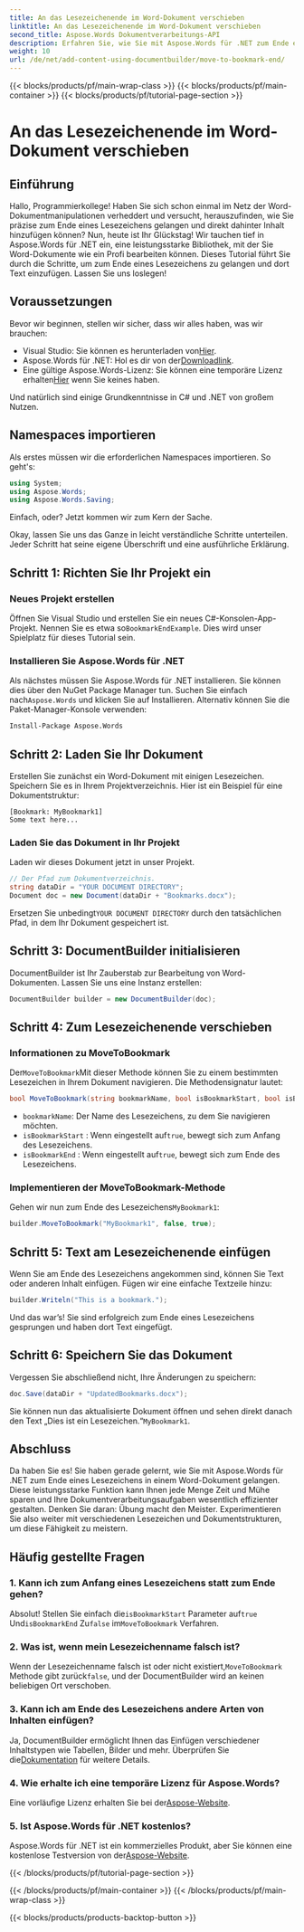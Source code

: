 ```yaml
---
title: An das Lesezeichenende im Word-Dokument verschieben
linktitle: An das Lesezeichenende im Word-Dokument verschieben
second_title: Aspose.Words Dokumentverarbeitungs-API
description: Erfahren Sie, wie Sie mit Aspose.Words für .NET zum Ende eines Lesezeichens in einem Word-Dokument wechseln. Folgen Sie unserer detaillierten Schritt-für-Schritt-Anleitung zur präzisen Dokumentbearbeitung.
weight: 10
url: /de/net/add-content-using-documentbuilder/move-to-bookmark-end/
---
```


{{< blocks/products/pf/main-wrap-class >}}
{{< blocks/products/pf/main-container >}}
{{< blocks/products/pf/tutorial-page-section >}}

# An das Lesezeichenende im Word-Dokument verschieben

## Einführung

Hallo, Programmierkollege! Haben Sie sich schon einmal im Netz der Word-Dokumentmanipulationen verheddert und versucht, herauszufinden, wie Sie präzise zum Ende eines Lesezeichens gelangen und direkt dahinter Inhalt hinzufügen können? Nun, heute ist Ihr Glückstag! Wir tauchen tief in Aspose.Words für .NET ein, eine leistungsstarke Bibliothek, mit der Sie Word-Dokumente wie ein Profi bearbeiten können. Dieses Tutorial führt Sie durch die Schritte, um zum Ende eines Lesezeichens zu gelangen und dort Text einzufügen. Lassen Sie uns loslegen!

## Voraussetzungen

Bevor wir beginnen, stellen wir sicher, dass wir alles haben, was wir brauchen:

-  Visual Studio: Sie können es herunterladen von[Hier](https://visualstudio.microsoft.com/).
-  Aspose.Words für .NET: Hol es dir von der[Downloadlink](https://releases.aspose.com/words/net/).
-  Eine gültige Aspose.Words-Lizenz: Sie können eine temporäre Lizenz erhalten[Hier](https://purchase.aspose.com/temporary-license/) wenn Sie keines haben.

Und natürlich sind einige Grundkenntnisse in C# und .NET von großem Nutzen.

## Namespaces importieren

Als erstes müssen wir die erforderlichen Namespaces importieren. So geht's:

```csharp
using System;
using Aspose.Words;
using Aspose.Words.Saving;
```

Einfach, oder? Jetzt kommen wir zum Kern der Sache.

Okay, lassen Sie uns das Ganze in leicht verständliche Schritte unterteilen. Jeder Schritt hat seine eigene Überschrift und eine ausführliche Erklärung.

## Schritt 1: Richten Sie Ihr Projekt ein

### Neues Projekt erstellen

 Öffnen Sie Visual Studio und erstellen Sie ein neues C#-Konsolen-App-Projekt. Nennen Sie es etwa so`BookmarkEndExample`. Dies wird unser Spielplatz für dieses Tutorial sein.

### Installieren Sie Aspose.Words für .NET

 Als nächstes müssen Sie Aspose.Words für .NET installieren. Sie können dies über den NuGet Package Manager tun. Suchen Sie einfach nach`Aspose.Words` und klicken Sie auf Installieren. Alternativ können Sie die Paket-Manager-Konsole verwenden:

```bash
Install-Package Aspose.Words
```

## Schritt 2: Laden Sie Ihr Dokument

Erstellen Sie zunächst ein Word-Dokument mit einigen Lesezeichen. Speichern Sie es in Ihrem Projektverzeichnis. Hier ist ein Beispiel für eine Dokumentstruktur:

```plaintext
[Bookmark: MyBookmark1]
Some text here...
```

### Laden Sie das Dokument in Ihr Projekt

Laden wir dieses Dokument jetzt in unser Projekt.

```csharp
// Der Pfad zum Dokumentverzeichnis.
string dataDir = "YOUR DOCUMENT DIRECTORY";
Document doc = new Document(dataDir + "Bookmarks.docx");
```

 Ersetzen Sie unbedingt`YOUR DOCUMENT DIRECTORY` durch den tatsächlichen Pfad, in dem Ihr Dokument gespeichert ist.

## Schritt 3: DocumentBuilder initialisieren

DocumentBuilder ist Ihr Zauberstab zur Bearbeitung von Word-Dokumenten. Lassen Sie uns eine Instanz erstellen:

```csharp
DocumentBuilder builder = new DocumentBuilder(doc);
```

## Schritt 4: Zum Lesezeichenende verschieben

### Informationen zu MoveToBookmark

 Der`MoveToBookmark`Mit dieser Methode können Sie zu einem bestimmten Lesezeichen in Ihrem Dokument navigieren. Die Methodensignatur lautet:

```csharp
bool MoveToBookmark(string bookmarkName, bool isBookmarkStart, bool isBookmarkEnd);
```

- `bookmarkName`: Der Name des Lesezeichens, zu dem Sie navigieren möchten.
- `isBookmarkStart` : Wenn eingestellt auf`true`, bewegt sich zum Anfang des Lesezeichens.
- `isBookmarkEnd` : Wenn eingestellt auf`true`, bewegt sich zum Ende des Lesezeichens.

### Implementieren der MoveToBookmark-Methode

 Gehen wir nun zum Ende des Lesezeichens`MyBookmark1`:

```csharp
builder.MoveToBookmark("MyBookmark1", false, true);
```

## Schritt 5: Text am Lesezeichenende einfügen


Wenn Sie am Ende des Lesezeichens angekommen sind, können Sie Text oder anderen Inhalt einfügen. Fügen wir eine einfache Textzeile hinzu:

```csharp
builder.Writeln("This is a bookmark.");
```

Und das war’s! Sie sind erfolgreich zum Ende eines Lesezeichens gesprungen und haben dort Text eingefügt.

## Schritt 6: Speichern Sie das Dokument


Vergessen Sie abschließend nicht, Ihre Änderungen zu speichern:

```csharp
doc.Save(dataDir + "UpdatedBookmarks.docx");
```

 Sie können nun das aktualisierte Dokument öffnen und sehen direkt danach den Text „Dies ist ein Lesezeichen.“`MyBookmark1`.

## Abschluss

Da haben Sie es! Sie haben gerade gelernt, wie Sie mit Aspose.Words für .NET zum Ende eines Lesezeichens in einem Word-Dokument gelangen. Diese leistungsstarke Funktion kann Ihnen jede Menge Zeit und Mühe sparen und Ihre Dokumentverarbeitungsaufgaben wesentlich effizienter gestalten. Denken Sie daran: Übung macht den Meister. Experimentieren Sie also weiter mit verschiedenen Lesezeichen und Dokumentstrukturen, um diese Fähigkeit zu meistern.

## Häufig gestellte Fragen

### 1. Kann ich zum Anfang eines Lesezeichens statt zum Ende gehen?

 Absolut! Stellen Sie einfach die`isBookmarkStart` Parameter auf`true` Und`isBookmarkEnd` Zu`false` im`MoveToBookmark` Verfahren.

### 2. Was ist, wenn mein Lesezeichenname falsch ist?

 Wenn der Lesezeichenname falsch ist oder nicht existiert,`MoveToBookmark` Methode gibt zurück`false`, und der DocumentBuilder wird an keinen beliebigen Ort verschoben.

### 3. Kann ich am Ende des Lesezeichens andere Arten von Inhalten einfügen?

 Ja, DocumentBuilder ermöglicht Ihnen das Einfügen verschiedener Inhaltstypen wie Tabellen, Bilder und mehr. Überprüfen Sie die[Dokumentation](https://reference.aspose.com/words/net/) für weitere Details.

### 4. Wie erhalte ich eine temporäre Lizenz für Aspose.Words?

 Eine vorläufige Lizenz erhalten Sie bei der[Aspose-Website](https://purchase.aspose.com/temporary-license/).

### 5. Ist Aspose.Words für .NET kostenlos?

Aspose.Words für .NET ist ein kommerzielles Produkt, aber Sie können eine kostenlose Testversion von der[Aspose-Website](https://releases.aspose.com/).

{{< /blocks/products/pf/tutorial-page-section >}}

{{< /blocks/products/pf/main-container >}}
{{< /blocks/products/pf/main-wrap-class >}}

{{< blocks/products/products-backtop-button >}}
